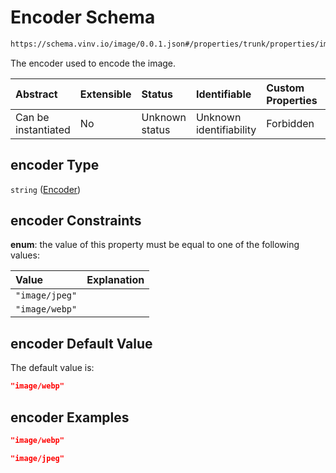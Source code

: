 # Encoder Schema

```txt
https://schema.vinv.io/image/0.0.1.json#/properties/trunk/properties/image_trunk/properties/encoder
```

The encoder used to encode the image.

| Abstract            | Extensible | Status         | Identifiable            | Custom Properties | Additional Properties | Access Restrictions | Defined In                                                                                                              |
| :------------------ | :--------- | :------------- | :---------------------- | :---------------- | :-------------------- | :------------------ | :---------------------------------------------------------------------------------------------------------------------- |
| Can be instantiated | No         | Unknown status | Unknown identifiability | Forbidden         | Allowed               | none                | [dereferenced.doc.json\*](../../../../../vinv-schemas/vinv-tree/out/0.0.1/dereferenced.doc.json "open original schema") |

## encoder Type

`string` ([Encoder](dereferenced-properties-trunk-definition-properties-image-of-the-trunk-properties-encoder.md))

## encoder Constraints

**enum**: the value of this property must be equal to one of the following values:

| Value          | Explanation |
| :------------- | :---------- |
| `"image/jpeg"` |             |
| `"image/webp"` |             |

## encoder Default Value

The default value is:

```json
"image/webp"
```

## encoder Examples

```json
"image/webp"
```

```json
"image/jpeg"
```
